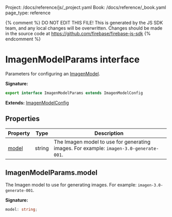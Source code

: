 Project: /docs/reference/js/_project.yaml
Book: /docs/reference/_book.yaml
page_type: reference

{% comment %}
DO NOT EDIT THIS FILE!
This is generated by the JS SDK team, and any local changes will be
overwritten. Changes should be made in the source code at
https://github.com/firebase/firebase-js-sdk
{% endcomment %}

# ImagenModelParams interface
Parameters for configuring an [ImagenModel](./vertexai.imagenmodel.md#imagenmodel_class)<!-- -->.

<b>Signature:</b>

```typescript
export interface ImagenModelParams extends ImagenModelConfig 
```
<b>Extends:</b> [ImagenModelConfig](./vertexai.imagenmodelconfig.md#imagenmodelconfig_interface)

## Properties

|  Property | Type | Description |
|  --- | --- | --- |
|  [model](./vertexai.imagenmodelparams.md#imagenmodelparamsmodel) | string | The Imagen model to use for generating images. For example: <code>imagen-3.0-generate-001</code>. |

## ImagenModelParams.model

The Imagen model to use for generating images. For example: `imagen-3.0-generate-001`<!-- -->.

<b>Signature:</b>

```typescript
model: string;
```
